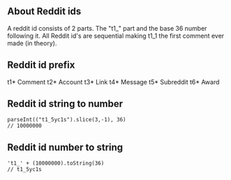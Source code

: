 ## About Reddit ids

A reddit id consists of 2 parts. The "t1\_" part and the base 36 number following it. All Reddit id's are sequential making t1_1 the first comment ever made (in theory).

## Reddit id prefix

t1* Comment
t2* Account
t3* Link
t4* Message
t5* Subreddit
t6* Award

## Reddit id string to number

```
parseInt(("t1_5yc1s").slice(3,-1), 36)
// 10000000
```

## Reddit id number to string

```
't1_' + (10000000).toString(36)
// t1_5yc1s
```
